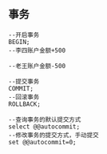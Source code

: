 ## 事务
```mysql
--开启事务
BEGIN;
--李四账户金额+500

--老王账户金额-500

--提交事务
COMMIT;
--回滚事务
ROLLBACK;
```

```MYSLQ
--查询事务的默认提交方式
select @@autocommit;
--修改事务的提交方式，手动提交
set @@autocommit=0;
